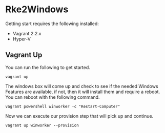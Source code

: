 # Rke2Windows

Getting start requires the following installed:

* Vagrant 2.2.x
* Hyper-V


## Vagrant Up

You can run the following to get started. 

```
vagrant up
```

The windows box will come up and check to see if the needed Windows Features are available, if not, then it will install them and require a reboot. You can reboot with the following command.

```
vagrant powershell winworker -c "Restart-Computer"
```

Now we can execute our provision step that will pick up and continue.

```
vagrant up winworker --provision
```
